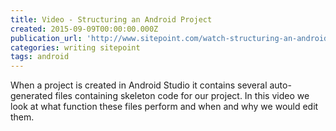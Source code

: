 ```yaml
---
title: Video - Structuring an Android Project
created: 2015-09-09T00:00:00.000Z
publication_url: 'http://www.sitepoint.com/watch-structuring-an-android-project/'
categories: writing sitepoint
tags: android
---
```


When a project is created in Android Studio it contains several auto-generated files containing skeleton code for our project. In this video we look at what function these files perform and when and why we would edit them.
